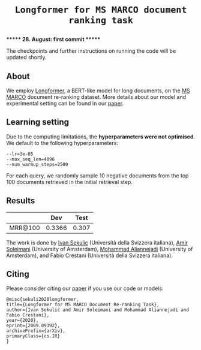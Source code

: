 # <p align=center>`Longformer for MS MARCO document ranking task`</p>

**\*\*\*\*\* 28. August: first commit \*\*\*\*\***

The checkpoints and further instructions on running the code will be updated shortly.

## About

We employ [Longformer](https://github.com/allenai/longformer), a BERT-like model for long documents, on the [MS MARCO](https://microsoft.github.io/msmarco/) document re-ranking dataset. More details about our model and experimental setting can be found in our [paper](https://arxiv.org/abs/2009.09392).

## Learning setting

Due to the computing limitations, the **hyperparameters were not optimised**. We default to the following hyperparameters:
```
--lr=3e-05
--max_seq_len=4096
--num_warmup_steps=2500
```

For each query, we randomly sample 10 negative documents from the top 100 documents retrieved in the initial retrieval step. 

## Results

|       |Dev|Test|
|-------|---|----|
|MRR@100|0.3366|0.307|


The work is done by [Ivan Sekulic](https://isekulic.github.io/) (Università della Svizzera italiana), [Amir Soleimani](https://asoleimanib.github.io) (University of Amsterdam), [Mohammad Aliannejadi](https://aliannejadi.com/) (University of Amsterdam), and Fabio Crestani (Università della Svizzera italiana).

## Citing

Please consider citing our [paper](https://arxiv.org/abs/2009.09392) if you use our code or models:

    @misc{sekuli2020longformer,
    title={Longformer for MS MARCO Document Re-ranking Task},
    author={Ivan Sekulić and Amir Soleimani and Mohammad Aliannejadi and Fabio Crestani},
    year={2020},
    eprint={2009.09392},
    archivePrefix={arXiv},
    primaryClass={cs.IR}
    }
